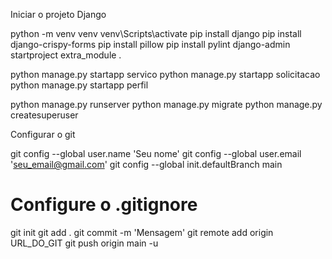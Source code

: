 Iniciar o projeto Django

python -m venv venv
venv\Scripts\activate
pip install django
pip install django-crispy-forms
pip install pillow
pip install pylint
django-admin startproject extra_module .

python manage.py startapp servico 
python manage.py startapp solicitacao 
python manage.py startapp perfil       


python manage.py runserver
python manage.py migrate 
python manage.py createsuperuser


Configurar o git

git config --global user.name 'Seu nome'
git config --global user.email 'seu_email@gmail.com'
git config --global init.defaultBranch main
# Configure o .gitignore
git init
git add .
git commit -m 'Mensagem'
git remote add origin URL_DO_GIT
git push origin main -u
